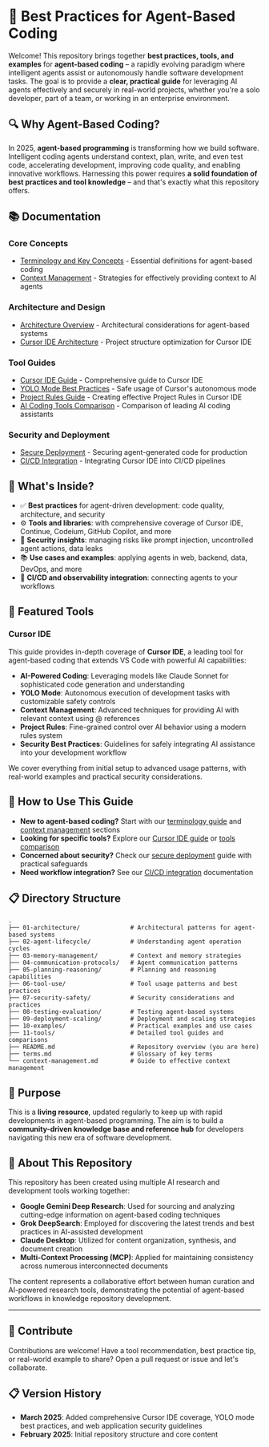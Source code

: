 # 🧠 Best Practices for Agent-Based Coding

Welcome! This repository brings together **best practices, tools, and examples** for **agent-based coding** – a rapidly evolving paradigm where intelligent agents assist or autonomously handle software development tasks. The goal is to provide a **clear, practical guide** for leveraging AI agents effectively and securely in real-world projects, whether you're a solo developer, part of a team, or working in an enterprise environment.

## 🔍 Why Agent-Based Coding?
In 2025, **agent-based programming** is transforming how we build software. Intelligent coding agents understand context, plan, write, and even test code, accelerating development, improving code quality, and enabling innovative workflows. Harnessing this power requires **a solid foundation of best practices and tool knowledge** – and that's exactly what this repository offers.

## 📚 Documentation

### Core Concepts
- [Terminology and Key Concepts](./terms.md) - Essential definitions for agent-based coding
- [Context Management](./context-management.md) - Strategies for effectively providing context to AI agents

### Architecture and Design
- [Architecture Overview](./01-architecture/README.md) - Architectural considerations for agent-based systems
- [Cursor IDE Architecture](./01-architecture/cursor-ide-architecture.md) - Project structure optimization for Cursor IDE

### Tool Guides
- [Cursor IDE Guide](./11-tools/cursor-ide-guide.md) - Comprehensive guide to Cursor IDE
- [YOLO Mode Best Practices](./06-tool-use/yolo-mode-best-practices.md) - Safe usage of Cursor's autonomous mode
- [Project Rules Guide](./11-tools/project-rules-guide.md) - Creating effective Project Rules in Cursor IDE
- [AI Coding Tools Comparison](./11-tools/ai-coding-tools-comparison.md) - Comparison of leading AI coding assistants

### Security and Deployment
- [Secure Deployment](./07-security-safety/agent-secure-deployment.md) - Securing agent-generated code for production
- [CI/CD Integration](./09-deployment-scaling/cursor-cicd-integration.md) - Integrating Cursor IDE into CI/CD pipelines

## 🎯 What's Inside?
- ✅ **Best practices** for agent-driven development: code quality, architecture, and security
- ⚙️ **Tools and libraries**: with comprehensive coverage of Cursor IDE, Continue, Codeium, GitHub Copilot, and more
- 🔐 **Security insights**: managing risks like prompt injection, uncontrolled agent actions, data leaks
- 📚 **Use cases and examples**: applying agents in web, backend, data, DevOps, and more
- 🔄 **CI/CD and observability integration**: connecting agents to your workflows

## 🔧 Featured Tools

### Cursor IDE
This guide provides in-depth coverage of **Cursor IDE**, a leading tool for agent-based coding that extends VS Code with powerful AI capabilities:

- **AI-Powered Coding**: Leveraging models like Claude Sonnet for sophisticated code generation and understanding
- **YOLO Mode**: Autonomous execution of development tasks with customizable safety controls
- **Context Management**: Advanced techniques for providing AI with relevant context using @ references
- **Project Rules**: Fine-grained control over AI behavior using a modern rules system
- **Security Best Practices**: Guidelines for safely integrating AI assistance into your development workflow

We cover everything from initial setup to advanced usage patterns, with real-world examples and practical security considerations.

## 📖 How to Use This Guide
- **New to agent-based coding?** Start with our [terminology guide](./terms.md) and [context management](./context-management.md) sections
- **Looking for specific tools?** Explore our [Cursor IDE guide](./11-tools/cursor-ide-guide.md) or [tools comparison](./11-tools/ai-coding-tools-comparison.md)
- **Concerned about security?** Check our [secure deployment](./07-security-safety/agent-secure-deployment.md) guide with practical safeguards
- **Need workflow integration?** See our [CI/CD integration](./09-deployment-scaling/cursor-cicd-integration.md) documentation

## 📋 Directory Structure

```
.
├── 01-architecture/              # Architectural patterns for agent-based systems
├── 02-agent-lifecycle/           # Understanding agent operation cycles
├── 03-memory-management/         # Context and memory strategies
├── 04-communication-protocols/   # Agent communication patterns
├── 05-planning-reasoning/        # Planning and reasoning capabilities
├── 06-tool-use/                  # Tool usage patterns and best practices
├── 07-security-safety/           # Security considerations and practices
├── 08-testing-evaluation/        # Testing agent-based systems
├── 09-deployment-scaling/        # Deployment and scaling strategies
├── 10-examples/                  # Practical examples and use cases
├── 11-tools/                     # Detailed tool guides and comparisons
├── README.md                     # Repository overview (you are here)
├── terms.md                      # Glossary of key terms
└── context-management.md         # Guide to effective context management
```

## 🚀 Purpose
This is a **living resource**, updated regularly to keep up with rapid developments in agent-based programming. The aim is to build a **community-driven knowledge base and reference hub** for developers navigating this new era of software development.

## 🤖 About This Repository

This repository has been created using multiple AI research and development tools working together:

- **Google Gemini Deep Research**: Used for sourcing and analyzing cutting-edge information on agent-based coding techniques
- **Grok DeepSearch**: Employed for discovering the latest trends and best practices in AI-assisted development
- **Claude Desktop**: Utilized for content organization, synthesis, and document creation
- **Multi-Context Processing (MCP)**: Applied for maintaining consistency across numerous interconnected documents

The content represents a collaborative effort between human curation and AI-powered research tools, demonstrating the potential of agent-based workflows in knowledge repository development.

---

## 📢 Contribute
Contributions are welcome! Have a tool recommendation, best practice tip, or real-world example to share? Open a pull request or issue and let's collaborate.

## 📋 Version History
- **March 2025**: Added comprehensive Cursor IDE coverage, YOLO mode best practices, and web application security guidelines
- **February 2025**: Initial repository structure and core content
